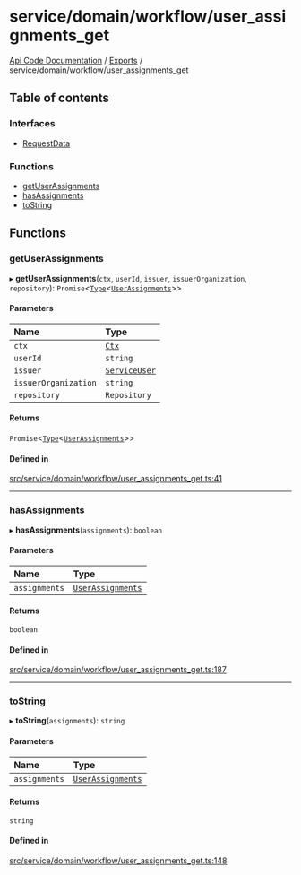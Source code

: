 # service/domain/workflow/user\_assignments\_get
 
[Api Code Documentation](../README.md) / [Exports](../modules.md) / service/domain/workflow/user\_assignments\_get

## Table of contents

### Interfaces

- [RequestData](../interfaces/service_domain_workflow_user_assignments_get.RequestData.md)

### Functions

- [getUserAssignments](service_domain_workflow_user_assignments_get.md#getuserassignments)
- [hasAssignments](service_domain_workflow_user_assignments_get.md#hasassignments)
- [toString](service_domain_workflow_user_assignments_get.md#tostring)

## Functions

### getUserAssignments

▸ **getUserAssignments**(`ctx`, `userId`, `issuer`, `issuerOrganization`, `repository`): `Promise`<[`Type`](result.md#type)<[`UserAssignments`](../interfaces/service_domain_workflow_user_assignments.UserAssignments.md)\>\>

#### Parameters

| Name | Type |
| :------ | :------ |
| `ctx` | [`Ctx`](../interfaces/lib_ctx.Ctx.md) |
| `userId` | `string` |
| `issuer` | [`ServiceUser`](../interfaces/service_domain_organization_service_user.ServiceUser.md) |
| `issuerOrganization` | `string` |
| `repository` | `Repository` |

#### Returns

`Promise`<[`Type`](result.md#type)<[`UserAssignments`](../interfaces/service_domain_workflow_user_assignments.UserAssignments.md)\>\>

#### Defined in

[src/service/domain/workflow/user_assignments_get.ts:41](https://github.com/openkfw/TruBudget/blob/f6ee764/api/src/service/domain/workflow/user_assignments_get.ts#L41)

___

### hasAssignments

▸ **hasAssignments**(`assignments`): `boolean`

#### Parameters

| Name | Type |
| :------ | :------ |
| `assignments` | [`UserAssignments`](../interfaces/service_domain_workflow_user_assignments.UserAssignments.md) |

#### Returns

`boolean`

#### Defined in

[src/service/domain/workflow/user_assignments_get.ts:187](https://github.com/openkfw/TruBudget/blob/f6ee764/api/src/service/domain/workflow/user_assignments_get.ts#L187)

___

### toString

▸ **toString**(`assignments`): `string`

#### Parameters

| Name | Type |
| :------ | :------ |
| `assignments` | [`UserAssignments`](../interfaces/service_domain_workflow_user_assignments.UserAssignments.md) |

#### Returns

`string`

#### Defined in

[src/service/domain/workflow/user_assignments_get.ts:148](https://github.com/openkfw/TruBudget/blob/f6ee764/api/src/service/domain/workflow/user_assignments_get.ts#L148)
